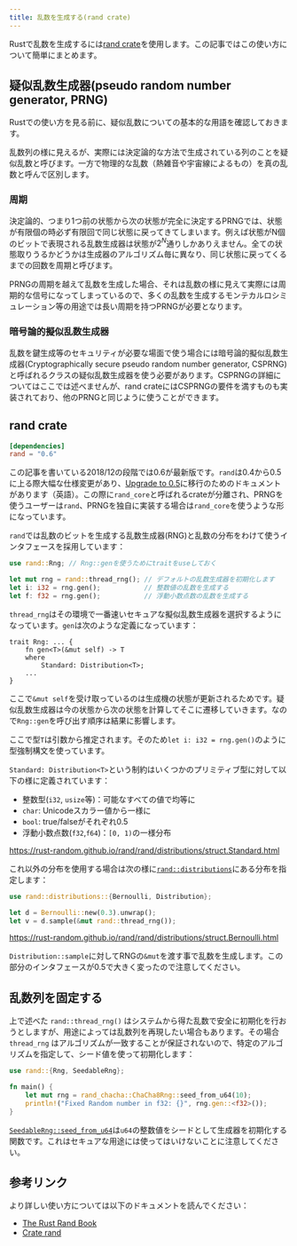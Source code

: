 ```yaml
---
title: 乱数を生成する(rand crate)
---
```


Rustで乱数を生成するには[rand crate](https://github.com/rust-random/rand)を使用します。この記事ではこの使い方について簡単にまとめます。

疑似乱数生成器(pseudo random number generator, PRNG)
--------
Rustでの使い方を見る前に、疑似乱数についての基本的な用語を確認しておきます。

乱数列の様に見えるが、実際には決定論的な方法で生成されている列のことを疑似乱数と呼びます。一方で物理的な乱数（熱雑音や宇宙線によるもの）を真の乱数と呼んで区別します。

### 周期
決定論的、つまり1つ前の状態から次の状態が完全に決定するPRNGでは、状態が有限個の時必ず有限回で同じ状態に戻ってきてしまいます。例えば状態がN個のビットで表現される乱数生成器は状態が$2^N$通りしかありえません。全ての状態取りうるかどうかは生成器のアルゴリズム毎に異なり、同じ状態に戻ってくるまでの回数を周期と呼びます。

PRNGの周期を越えて乱数を生成した場合、それは乱数の様に見えて実際には周期的な信号になってしまっているので、多くの乱数を生成するモンテカルロシミュレーション等の用途では長い周期を持つPRNGが必要となります。

### 暗号論的擬似乱数生成器
乱数を鍵生成等のセキュリティが必要な場面で使う場合には暗号論的擬似乱数生成器(Cryptographically secure pseudo random number generator, CSPRNG)と呼ばれるクラスの疑似乱数生成器を使う必要があります。CSPRNGの詳細についてはここでは述べませんが、rand crateにはCSPRNGの要件を満すものも実装されており、他のPRNGと同じように使うことができます。

rand crate
-----------

```toml:Cargo.toml
[dependencies]
rand = "0.6"
```

この記事を書いている2018/12の段階では0.6が最新版です。`rand`は0.4から0.5に上る際大幅な仕様変更があり、[Upgrade to 0.5](https://rust-random.github.io/book/update-0.5.html)に移行のためのドキュメントがあります（英語）。この際に`rand_core`と呼ばれるcrateが分離され、PRNGを使うユーザーは`rand`、PRNGを独自に実装する場合は`rand_core`を使うような形になっています。

`rand`では乱数のビットを生成する乱数生成器(RNG)と乱数の分布をわけて使うインタフェースを採用しています：

```rust
use rand::Rng; // Rng::genを使うためにtraitをuseしておく

let mut rng = rand::thread_rng(); // デフォルトの乱数生成器を初期化します
let i: i32 = rng.gen();           // 整数値の乱数を生成する
let f: f32 = rng.gen();           // 浮動小数点数の乱数を生成する
```

`thread_rng`はその環境で一番速いセキュアな擬似乱数生成器を選択するようになっています。`gen`は次のような定義になっています：

```rust:ignore
trait Rng: ... {
    fn gen<T>(&mut self) -> T
    where
        Standard: Distribution<T>; 
    ...
}
```

ここで`&mut self`を受け取っているのは生成機の状態が更新されるためです。疑似乱数生成器は今の状態から次の状態を計算してそこに遷移していきます。なので`Rng::gen`を呼び出す順序は結果に影響します。

ここで型`T`は引数から推定されます。そのため`let i: i32 = rng.gen()`のように型強制構文を使っています。

`Standard: Distribution<T>`という制約はいくつかのプリミティブ型に対して以下の様に定義されています：

- 整数型(`i32`, `usize`等)：可能なすべての値で均等に
- `char`: Unicodeスカラー値から一様に
- `bool`: true/falseがそれぞれ0.5
- 浮動小数点数(`f32`,`f64`)：`[0, 1)`の一様分布

https://rust-random.github.io/rand/rand/distributions/struct.Standard.html

これ以外の分布を使用する場合は次の様に[`rand::distributions`](https://rust-random.github.io/rand/rand/distributions/index.html)にある分布を指定します：

```rust
use rand::distributions::{Bernoulli, Distribution};

let d = Bernoulli::new(0.3).unwrap();
let v = d.sample(&mut rand::thread_rng());
```
https://rust-random.github.io/rand/rand/distributions/struct.Bernoulli.html

`Distribution::sample`に対してRNGの`&mut`を渡す事で乱数を生成します。この部分のインタフェースが0.5で大きく変ったので注意してください。

乱数列を固定する
---------------

上で述べた `rand::thread_rng()` はシステムから得た乱数で安全に初期化を行おうとしますが、用途によっては乱数列を再現したい場合もあります。その場合 `thread_rng` はアルゴリズムが一致することが保証されないので、特定のアルゴリズムを指定して、シード値を使って初期化します：

```rust
use rand::{Rng, SeedableRng};

fn main() {
    let mut rng = rand_chacha::ChaCha8Rng::seed_from_u64(10);
    println!("Fixed Random number in f32: {}", rng.gen::<f32>());
}
```

[`SeedableRng::seed_from_u64`](https://rust-random.github.io/rand/rand/trait.SeedableRng.html)は`u64`の整数値をシードとして生成器を初期化する関数です。これはセキュアな用途には使ってはいけないことに注意してください。

参考リンク
----------

より詳しい使い方については以下のドキュメントを読んでください：

- [The Rust Rand Book](https://rust-random.github.io/book/intro.html)
- [Crate rand](https://rust-random.github.io/rand/rand/index.html)
